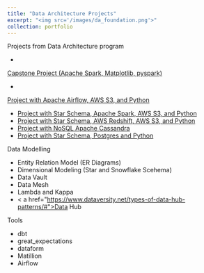 ```yaml
---
title: "Data Architecture Projects"
excerpt: "<img src='/images/da_foundation.png'>"
collection: portfolio
---
```


Projects from Data Architecture program 

* <a href="https://github.com/ozdemirht/Data-Enginering/blob/master/capstone/Capstone%20Project%20Report.ipynb">   
Capstone Project (Apache Spark, Matplotlib, pyspark)</a>
* <a href="https://github.com/ozdemirht/Data-Enginering/blob/master/Project-5/README.md">
Project with Apache Airflow, AWS S3, and Python</a>
* <a href="https://github.com/ozdemirht/Data-Enginering/blob/master/Project-4">Project with Star Schema, Apache Spark, AWS S3, and Python</a>
* <a href="https://github.com/ozdemirht/Data-Enginering/blob/master/Project-3/README.md">Project with Star Schema, AWS Redshift, AWS S3, and Python</a>
* <a href="https://github.com/ozdemirht/Data-Enginering/blob/master/project-2%20(Apache%20Cassandra)/Project_1B_%20Project.ipynb">Project with NoSQL Apache Cassandra</a>
* <a href="https://github.com/ozdemirht/Data-Enginering/blob/master/Project-1">Project with Star Schema, Postgres and Python</a>
 
Data Modelling
* Entity Relation Model (ER Diagrams)
* Dimensional Modeling (Star and Snowflake Scehema)
* Data Vault
* Data Mesh 
* Lambda and Kappa
* < a href="https://www.dataversity.net/types-of-data-hub-patterns/#">Data Hub</a>

Tools
* dbt
* great_expectations
* dataform
* Matillion
* Airflow


